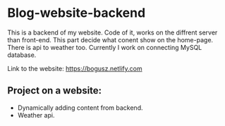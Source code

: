 # Blog-website-backend
This is a backend of my website. Code of it, works on the diffrent server than front-end. This part decide what conent show on the home-page. There is api to weather too. Currently I work on connecting MySQL database.

Link to the website: https://bogusz.netlify.com

## Project on a website:
- Dynamically adding content from backend.
- Weather api.

